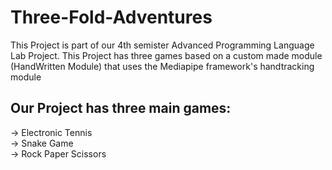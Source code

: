 # Three-Fold-Adventures

This Project is part of our 4th semister Advanced Programming Language Lab Project. 
This Project has three games based on a custom made module (HandWritten Module) that uses the Mediapipe framework's handtracking module

## Our Project has three main games:
-> Electronic Tennis <br/>
-> Snake Game <br/>
-> Rock Paper Scissors

